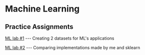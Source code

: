 # Machine Learning

## Practice Assignments

[ML lab #1](ML_1) --- Creating 2 datasets for ML's applications

[ML lab #2](ML_2) --- Сomparing implementations made by me and sklearn
